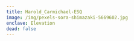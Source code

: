 ```yaml
---
title: Harold_Carmichael-ESQ
image: /img/pexels-sora-shimazaki-5669602.jpg
enclave: Elevation
dead: false
---
```

